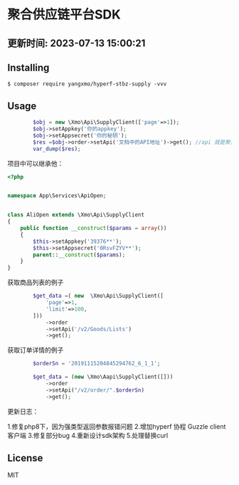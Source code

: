 # 聚合供应链平台SDK
## 更新时间: 2023-07-13 15:00:21
## Installing

```shell
$ composer require yangxmo/hyperf-stbz-supply -vvv
```

## Usage

```php
        $obj = new \Xmo\Api\SupplyClient(['page'=>1]);
        $obj->setAppkey('你的appkey');
        $obj->setAppsecret('你的秘钥');
        $res =$obj->order->setApi('文档中的API地址')->get(); //api 就是聚合文档中的
        var_dump($res);
```

项目中可以继承他：

````php
<?php


namespace App\Services\ApiOpen;


class AliOpen extends \Xmo\Api\SupplyClient
{
    public function __construct($params = array())
    {
        $this->setAppkey('39376**');
        $this->setAppsecret('0RsvFZYV**');
        parent::__construct($params);
    }
}

````

获取商品列表的例子
```php
        $get_data =( new  \Xmo\Api\SupplyClient([
            'page'=>1,
            'limit'=>100,
        ]))
            ->order
            ->setApi('/v2/Goods/Lists')
            ->get();
```
获取订单详情的例子
```php
        $orderSn = '20191115204845294762_6_1_1';
    
        $get_data = (new \Xmo\Aapi\SupplyClient([]))
            ->order
            ->setApi("/v2/order/".$orderSn)
            ->get();

```

更新日志：

1.修复php8下，因为强类型返回参数报错问题
2.增加hyperf 协程 Guzzle client 客户端
3.修复部分bug
4.重新设计sdk架构
5.处理替换curl

## License

MIT
